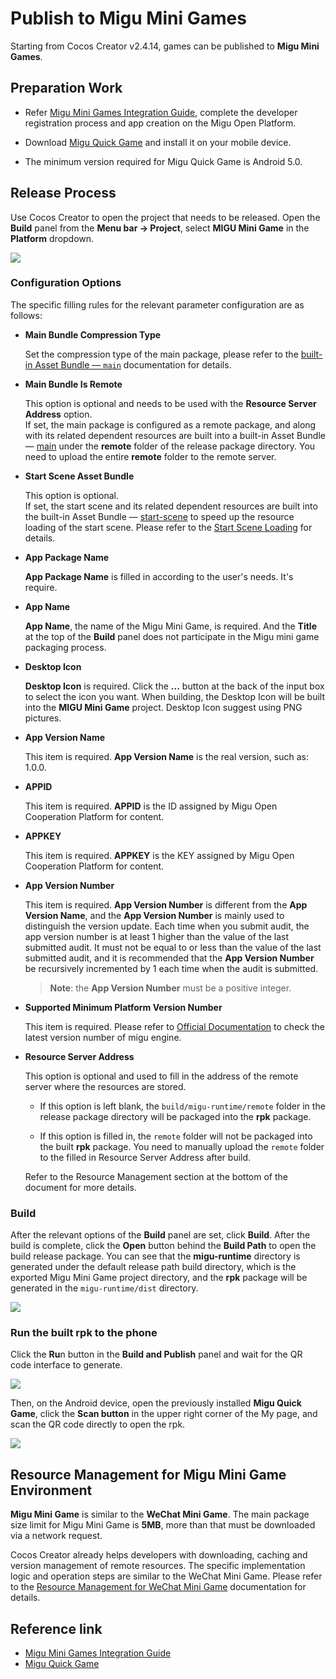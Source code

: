 # Publish to Migu Mini Games

Starting from Cocos Creator v2.4.14, games can be published to **Migu Mini Games**.

## Preparation Work

- Refer [Migu Mini Games Integration Guide](https://open.migufun.com/document/detail?id=640), complete the developer registration process and app creation on the Migu Open Platform.

- Download [Migu Quick Game](https://g.migufun.com/cocosdebugtool) and install it on your mobile device.

- The minimum version required for Migu Quick Game is Android 5.0.

## Release Process

Use Cocos Creator to open the project that needs to be released. Open the **Build** panel from the **Menu bar -> Project**, select **MIGU Mini Game** in the **Platform** dropdown.

![](./publish-migu-mini-game/build.png)

### Configuration Options

The specific filling rules for the relevant parameter configuration are as follows:

- **Main Bundle Compression Type**

  Set the compression type of the main package, please refer to the [built-in Asset Bundle — `main`](../asset-manager/bundle.md#the-built-in-asset-bundle) documentation for details.

- **Main Bundle Is Remote**

  This option is optional and needs to be used with the **Resource Server Address** option.<br>
  If set, the main package is configured as a remote package, and along with its related dependent resources are built into a built-in Asset Bundle — [main](../asset-manager/bundle.md#the-built-in-asset-bundle) under the **remote** folder of the release package directory. You need to upload the entire **remote** folder to the remote server.

- **Start Scene Asset Bundle**

  This option is optional.<br>
  If set, the start scene and its related dependent resources are built into the built-in Asset Bundle — [start-scene](../asset-manager/bundle.md#the-built-in-asset-bundle) to speed up the resource loading of the start scene. Please refer to the [Start Scene Loading](publish-wechatgame.md#speed-up-the-loading-of-the-start-scene) for details.

- **App Package Name**

  **App Package Name** is filled in according to the user's needs. It's require.

- **App Name**

  **App Name**, the name of the Migu Mini Game, is required. And the **Title** at the top of the **Build** panel does not participate in the Migu mini game packaging process.

- **Desktop Icon**

  **Desktop Icon** is required. Click the **...** button at the back of the input box to select the icon you want. When building, the Desktop Icon will be built into the __MIGU Mini Game__ project. Desktop Icon suggest using PNG pictures.

- **App Version Name**

  This item is required. **App Version Name** is the real version, such as: 1.0.0.

- **APPID**

  This item is required. **APPID** is the ID assigned by Migu Open Cooperation Platform for content.

- **APPKEY**

  This item is required. **APPKEY** is the KEY assigned by Migu Open Cooperation Platform for content.

- **App Version Number**

  This item is required. **App Version Number** is different from the **App Version Name**, and the **App Version Number** is mainly used to distinguish the version update. Each time when you submit audit, the app version number is at least 1 higher than the value of the last submitted audit. It must not be equal to or less than the value of the last submitted audit, and it is recommended that the **App Version Number** be recursively incremented by 1 each time when the audit is submitted.
  
  > **Note**: the **App Version Number** must be a positive integer.

- **Supported Minimum Platform Version Number**

  This item is required. Please refer to [Official Documentation](https://open.migufun.com/document/detail?id=640) to check the latest version number of migu engine.

- **Resource Server Address**

  This option is optional and used to fill in the address of the remote server where the resources are stored.

  - If this option is left blank, the `build/migu-runtime/remote` folder in the release package directory will be packaged into the **rpk** package.

  - If this option is filled in, the `remote` folder will not be packaged into the built **rpk** package. You need to manually upload the `remote` folder to the filled in Resource Server Address after build.

  Refer to the Resource Management section at the bottom of the document for more details.

### Build

After the relevant options of the **Build** panel are set, click **Build**. After the build is complete, click the **Open** button behind the **Build Path** to open the build release package. You can see that the **migu-runtime** directory is generated under the default release path build directory, which is the exported Migu Mini Game project directory, and the **rpk** package will be generated in the `migu-runtime/dist` directory.

![](./publish-migu-mini-game/rpk.png)

### Run the built rpk to the phone

Click the **Ru**n button in the **Build and Publish** panel and wait for the QR code interface to generate.

![](./publish-migu-mini-game/qr_code.png)

Then, on the Android device, open the previously installed **Migu Quick Game**, click the **Scan button** in the upper right corner of the My page, and scan the QR code directly to open the rpk.

![](./publish-migu-mini-game/migu-instant_scan_install.png)

## Resource Management for Migu Mini Game Environment

**Migu Mini Game** is similar to the **WeChat Mini Game**. The main package size limit for Migu Mini Game is **5MB**, more than that must be downloaded via a network request.

Cocos Creator already helps developers with downloading, caching and version management of remote resources. The specific implementation logic and operation steps are similar to the WeChat Mini Game. Please refer to the [Resource Management for WeChat Mini Game](./publish-wechatgame.md#resource-management-for-the-wechat-mini-games) documentation for details.

## Reference link

- [Migu Mini Games Integration Guide](https://open.migufun.com/document/detail?id=640)
- [Migu Quick Game](https://g.migufun.com/cocosdebugtool)